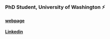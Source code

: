 ### PhD Student, University of Washington ⚡ 

#### [webpage](https://tragerjoswig-jones.github.io/)
#### [Linkedin](https://www.linkedin.com/in/tragerjj/)
<!--
**TragerJoswig-Jones/TragerJoswig-Jones** is a ✨ _special_ ✨ repository because its `README.md` (this file) appears on your GitHub profile.

Here are some ideas to get you started:

- 🔭 I’m currently working on ...
- 🌱 I’m currently learning ...
- 👯 I’m looking to collaborate on ...
- 🤔 I’m looking for help with ...
- 💬 Ask me about ...
- 📫 How to reach me: ...
- 😄 Pronouns: ...
- ⚡ Fun fact: ...
-->
